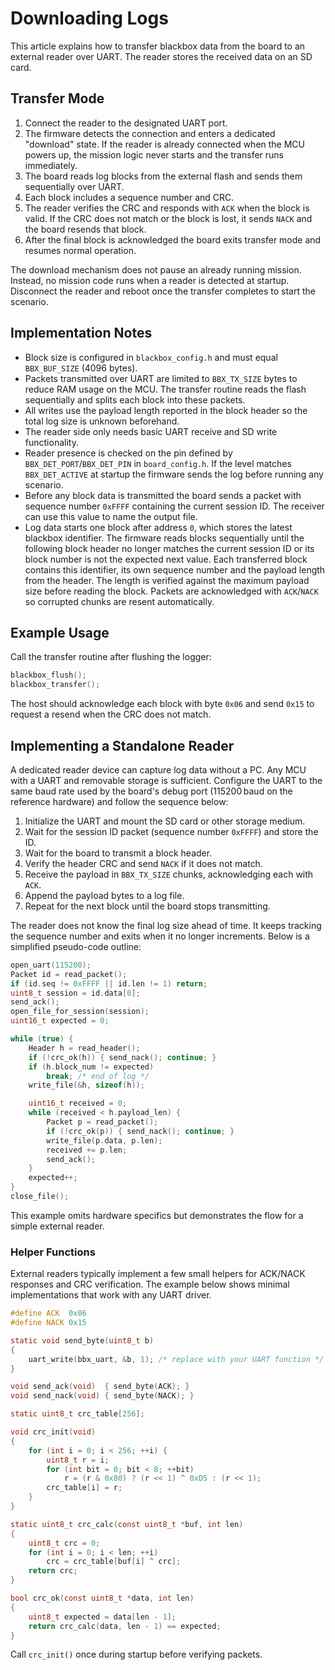 # Downloading Logs

This article explains how to transfer blackbox data from the board to an external reader over UART. The reader stores the received data on an SD card.

## Transfer Mode

1. Connect the reader to the designated UART port.
2. The firmware detects the connection and enters a dedicated "download" state. If the reader is already connected when the MCU powers up, the mission logic never starts and the transfer runs immediately.
3. The board reads log blocks from the external flash and sends them sequentially over UART.
4. Each block includes a sequence number and CRC.
5. The reader verifies the CRC and responds with `ACK` when the block is valid. If the CRC does not match or the block is lost, it sends `NACK` and the board resends that block.
6. After the final block is acknowledged the board exits transfer mode and resumes normal operation.

The download mechanism does not pause an already running mission. Instead, no mission code runs when a reader is detected at startup. Disconnect the reader and reboot once the transfer completes to start the scenario.

## Implementation Notes

- Block size is configured in `blackbox_config.h` and must equal `BBX_BUF_SIZE` (4096 bytes).
- Packets transmitted over UART are limited to `BBX_TX_SIZE` bytes to
  reduce RAM usage on the MCU. The transfer routine reads the flash
  sequentially and splits each block into these packets.
- All writes use the payload length reported in the block header so the
  total log size is unknown beforehand.
- The reader side only needs basic UART receive and SD write functionality.
- Reader presence is checked on the pin defined by
  `BBX_DET_PORT`/`BBX_DET_PIN` in `board_config.h`. If the level matches
  `BBX_DET_ACTIVE` at startup the firmware sends the log before running
  any scenario.
- Before any block data is transmitted the board sends a packet with
  sequence number `0xFFFF` containing the current session ID. The
  receiver can use this value to name the output file.
- Log data starts one block after address `0`, which stores the latest
  blackbox identifier. The firmware reads blocks sequentially until the
  following block header no longer matches the current session ID or its
  block number is not the expected next value. Each transferred block
  contains this identifier, its own sequence number and the payload
  length from the header. The length is verified against the maximum
  payload size before reading the block. Packets are acknowledged with
  `ACK`/`NACK` so corrupted chunks are resent automatically.

## Example Usage

Call the transfer routine after flushing the logger:

```c
blackbox_flush();
blackbox_transfer();
```

The host should acknowledge each block with byte `0x06` and send `0x15` to
request a resend when the CRC does not match.

## Implementing a Standalone Reader

A dedicated reader device can capture log data without a PC. Any MCU with
a UART and removable storage is sufficient. Configure the UART to the same
baud rate used by the board's debug port (115200 baud on the reference
hardware) and follow the sequence below:

1. Initialize the UART and mount the SD card or other storage medium.
2. Wait for the session ID packet (sequence number `0xFFFF`) and store the ID.
3. Wait for the board to transmit a block header.
4. Verify the header CRC and send `NACK` if it does not match.
5. Receive the payload in `BBX_TX_SIZE` chunks, acknowledging each with `ACK`.
6. Append the payload bytes to a log file.
7. Repeat for the next block until the board stops transmitting.

The reader does not know the final log size ahead of time. It keeps
tracking the sequence number and exits when it no longer increments.
Below is a simplified pseudo-code outline:

```c
open_uart(115200);
Packet id = read_packet();
if (id.seq != 0xFFFF || id.len != 1) return;
uint8_t session = id.data[0];
send_ack();
open_file_for_session(session);
uint16_t expected = 0;

while (true) {
    Header h = read_header();
    if (!crc_ok(h)) { send_nack(); continue; }
    if (h.block_num != expected)
        break; /* end of log */
    write_file(&h, sizeof(h));

    uint16_t received = 0;
    while (received < h.payload_len) {
        Packet p = read_packet();
        if (!crc_ok(p)) { send_nack(); continue; }
        write_file(p.data, p.len);
        received += p.len;
        send_ack();
    }
    expected++;
}
close_file();
```

This example omits hardware specifics but demonstrates the flow for a
simple external reader.

### Helper Functions

External readers typically implement a few small helpers for ACK/NACK
responses and CRC verification. The example below shows minimal
implementations that work with any UART driver.

```c
#define ACK  0x06
#define NACK 0x15

static void send_byte(uint8_t b)
{
    uart_write(bbx_uart, &b, 1); /* replace with your UART function */
}

void send_ack(void)  { send_byte(ACK); }
void send_nack(void) { send_byte(NACK); }

static uint8_t crc_table[256];

void crc_init(void)
{
    for (int i = 0; i < 256; ++i) {
        uint8_t r = i;
        for (int bit = 0; bit < 8; ++bit)
            r = (r & 0x80) ? (r << 1) ^ 0xD5 : (r << 1);
        crc_table[i] = r;
    }
}

static uint8_t crc_calc(const uint8_t *buf, int len)
{
    uint8_t crc = 0;
    for (int i = 0; i < len; ++i)
        crc = crc_table[buf[i] ^ crc];
    return crc;
}

bool crc_ok(const uint8_t *data, int len)
{
    uint8_t expected = data[len - 1];
    return crc_calc(data, len - 1) == expected;
}
```

Call `crc_init()` once during startup before verifying packets.

